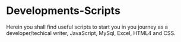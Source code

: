 # Developments-Scripts
Herein you shall find useful scripts to start you in you journey as a developer/techical writer, JavaScript, MySql, Excel, HTML4 and CSS.
